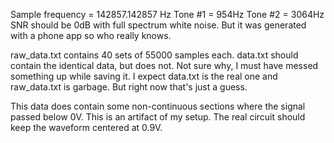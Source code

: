 Sample frequency = 142857.142857 Hz
Tone #1 = 954Hz
Tone #2 = 3064Hz
SNR should be 0dB with full spectrum white noise. But it was generated with a phone app so who really knows.

raw_data.txt contains 40 sets of 55000 samples each.
data.txt should contain the identical data, but does not. Not sure why, I must have messed something up while saving it.
I expect data.txt is the real one and raw_data.txt is garbage. But right now that's just a guess.

This data does contain some non-continuous sections where the signal passed below 0V. This is an artifact of my setup. The real circuit should keep the waveform centered at 0.9V.
